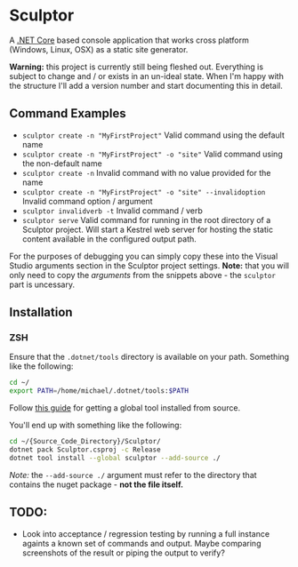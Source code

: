 # Sculptor
 A [.NET Core](https://docs.microsoft.com/en-gb/dotnet/core/) based console application that works cross platform (Windows, Linux, OSX) as a static site generator.

**Warning:** this project is currently still being fleshed out. Everything is subject to change and / or exists in an un-ideal state. When I'm happy with the structure I'll add a version number and start documenting this in detail.

## Command Examples

* `sculptor create -n "MyFirstProject"` Valid command using the default name
* `sculptor create -n "MyFirstProject" -o "site"` Valid command using the non-default name
* `sculptor create -n` Invalid command with no value provided for the name
* `sculptor create -n "MyFirstProject" -o "site" --invalidoption` Invalid command option / argument
* `sculptor invalidverb -t` Invalid command / verb
* `sculptor serve` Valid command for running in the root directory of a Sculptor project. Will start a Kestrel web server for hosting the static content available in the configured output path.

For the purposes of debugging you can simply copy these into the Visual Studio arguments section in the Sculptor project settings. **Note:** that you will only need to copy the *arguments* from the snippets above - the `sculptor` part is uncessary.

## Installation

### ZSH
Ensure that the `.dotnet/tools` directory is available on your path. Something like the following:

```bash
cd ~/
export PATH=/home/michael/.dotnet/tools:$PATH
```

Follow [this guide](https://marcstan.net/blog/2018/09/22/Global-tools-in-.Net-Core/) for getting a global tool installed from source.

You'll end up with something like the following:

```bash
cd ~/{Source_Code_Directory}/Sculptor/
dotnet pack Sculptor.csproj -c Release
dotnet tool install --global sculptor --add-source ./
```

_Note:_ the `--add-source ./` argument must refer to the directory that contains the nuget package - **not the file itself.**

## TODO:
* Look into acceptance / regression testing by running a full instance againts a known set of commands and output. Maybe comparing screenshots of the result or piping the output to verify?